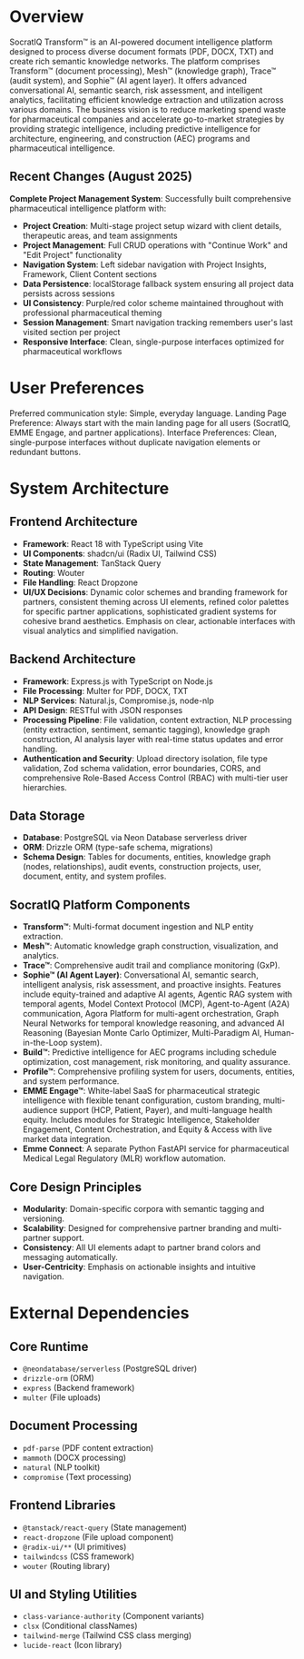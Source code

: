 # Overview

SocratIQ Transform™ is an AI-powered document intelligence platform designed to process diverse document formats (PDF, DOCX, TXT) and create rich semantic knowledge networks. The platform comprises Transform™ (document processing), Mesh™ (knowledge graph), Trace™ (audit system), and Sophie™ (AI agent layer). It offers advanced conversational AI, semantic search, risk assessment, and intelligent analytics, facilitating efficient knowledge extraction and utilization across various domains. The business vision is to reduce marketing spend waste for pharmaceutical companies and accelerate go-to-market strategies by providing strategic intelligence, including predictive intelligence for architecture, engineering, and construction (AEC) programs and pharmaceutical intelligence.

## Recent Changes (August 2025)

**Complete Project Management System**: Successfully built comprehensive pharmaceutical intelligence platform with:
- **Project Creation**: Multi-stage project setup wizard with client details, therapeutic areas, and team assignments
- **Project Management**: Full CRUD operations with "Continue Work" and "Edit Project" functionality
- **Navigation System**: Left sidebar navigation with Project Insights, Framework, Client Content sections
- **Data Persistence**: localStorage fallback system ensuring all project data persists across sessions
- **UI Consistency**: Purple/red color scheme maintained throughout with professional pharmaceutical theming
- **Session Management**: Smart navigation tracking remembers user's last visited section per project
- **Responsive Interface**: Clean, single-purpose interfaces optimized for pharmaceutical workflows

# User Preferences

Preferred communication style: Simple, everyday language.
Landing Page Preference: Always start with the main landing page for all users (SocratIQ, EMME Engage, and partner applications).
Interface Preferences: Clean, single-purpose interfaces without duplicate navigation elements or redundant buttons.

# System Architecture

## Frontend Architecture
- **Framework**: React 18 with TypeScript using Vite
- **UI Components**: shadcn/ui (Radix UI, Tailwind CSS)
- **State Management**: TanStack Query
- **Routing**: Wouter
- **File Handling**: React Dropzone
- **UI/UX Decisions**: Dynamic color schemes and branding framework for partners, consistent theming across UI elements, refined color palettes for specific partner applications, sophisticated gradient systems for cohesive brand aesthetics. Emphasis on clear, actionable interfaces with visual analytics and simplified navigation.

## Backend Architecture
- **Framework**: Express.js with TypeScript on Node.js
- **File Processing**: Multer for PDF, DOCX, TXT
- **NLP Services**: Natural.js, Compromise.js, node-nlp
- **API Design**: RESTful with JSON responses
- **Processing Pipeline**: File validation, content extraction, NLP processing (entity extraction, sentiment, semantic tagging), knowledge graph construction, AI analysis layer with real-time status updates and error handling.
- **Authentication and Security**: Upload directory isolation, file type validation, Zod schema validation, error boundaries, CORS, and comprehensive Role-Based Access Control (RBAC) with multi-tier user hierarchies.

## Data Storage
- **Database**: PostgreSQL via Neon Database serverless driver
- **ORM**: Drizzle ORM (type-safe schema, migrations)
- **Schema Design**: Tables for documents, entities, knowledge graph (nodes, relationships), audit events, construction projects, user, document, entity, and system profiles.

## SocratIQ Platform Components
- **Transform™**: Multi-format document ingestion and NLP entity extraction.
- **Mesh™**: Automatic knowledge graph construction, visualization, and analytics.
- **Trace™**: Comprehensive audit trail and compliance monitoring (GxP).
- **Sophie™ (AI Agent Layer)**: Conversational AI, semantic search, intelligent analysis, risk assessment, and proactive insights. Features include equity-trained and adaptive AI agents, Agentic RAG system with temporal agents, Model Context Protocol (MCP), Agent-to-Agent (A2A) communication, Agora Platform for multi-agent orchestration, Graph Neural Networks for temporal knowledge reasoning, and advanced AI Reasoning (Bayesian Monte Carlo Optimizer, Multi-Paradigm AI, Human-in-the-Loop system).
- **Build™**: Predictive intelligence for AEC programs including schedule optimization, cost management, risk monitoring, and quality assurance.
- **Profile™**: Comprehensive profiling system for users, documents, entities, and system performance.
- **EMME Engage™**: White-label SaaS for pharmaceutical strategic intelligence with flexible tenant configuration, custom branding, multi-audience support (HCP, Patient, Payer), and multi-language health equity. Includes modules for Strategic Intelligence, Stakeholder Engagement, Content Orchestration, and Equity & Access with live market data integration.
- **Emme Connect**: A separate Python FastAPI service for pharmaceutical Medical Legal Regulatory (MLR) workflow automation.

## Core Design Principles
- **Modularity**: Domain-specific corpora with semantic tagging and versioning.
- **Scalability**: Designed for comprehensive partner branding and multi-partner support.
- **Consistency**: All UI elements adapt to partner brand colors and messaging automatically.
- **User-Centricity**: Emphasis on actionable insights and intuitive navigation.

# External Dependencies

## Core Runtime
- `@neondatabase/serverless` (PostgreSQL driver)
- `drizzle-orm` (ORM)
- `express` (Backend framework)
- `multer` (File uploads)

## Document Processing
- `pdf-parse` (PDF content extraction)
- `mammoth` (DOCX processing)
- `natural` (NLP toolkit)
- `compromise` (Text processing)

## Frontend Libraries
- `@tanstack/react-query` (State management)
- `react-dropzone` (File upload component)
- `@radix-ui/**` (UI primitives)
- `tailwindcss` (CSS framework)
- `wouter` (Routing library)

## UI and Styling Utilities
- `class-variance-authority` (Component variants)
- `clsx` (Conditional classNames)
- `tailwind-merge` (Tailwind CSS class merging)
- `lucide-react` (Icon library)
```